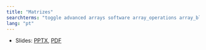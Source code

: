 ```yaml
---
title: "Matrizes"
searchterms: "toggle advanced arrays software array_operations array_block read write _matrizes"
lang: "pt"
---
```

 <ul>
 <li class="ng-binding">Slides:
 <a href="translations/pt-br/advanced/Arrays.pptx">PPTX</a>,
 <a href="translations/pt-br/advanced/Arrays.pdf">PDF</a>
 </li>
 </ul>
